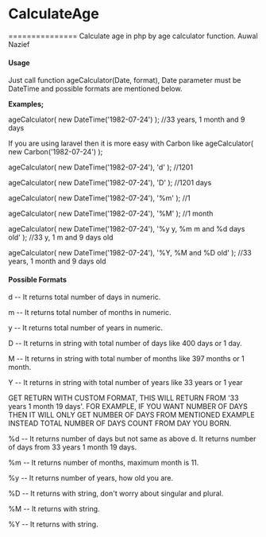 # CalculateAge
===============
Calculate age in php by age calculator function.
Auwal
Nazief
#### Usage
Just call function ageCalculator(Date, format), Date parameter must be DateTime and possible formats are mentioned below.

<strong>Examples;</strong>

ageCalculator( new DateTime('1982-07-24') ); //33 years, 1 month and 9 days

If you are using laravel then it is more easy with Carbon like ageCalculator( new Carbon('1982-07-24') );

ageCalculator( new DateTime('1982-07-24'), 'd' ); //1201

ageCalculator( new DateTime('1982-07-24'), 'D' ); //1201 days

ageCalculator( new DateTime('1982-07-24'), '%m' ); //1

ageCalculator( new DateTime('1982-07-24'), '%M' ); //1 month

ageCalculator( new DateTime('1982-07-24'), '%y y, %m m and %d days old' ); //33 y, 1 m and 9 days old

ageCalculator( new DateTime('1982-07-24'), '%Y, %M and %D old' ); //33 years, 1 month and 9 days old



#### Possible Formats
d -- It returns total number of days in numeric.

m -- It returns total number of months in numeric.

y -- It returns total number of years in numeric.

D -- It returns in string with total number of days like 400 days or 1 day.

M -- It returns in string with total number of months like 397 months or 1 month.

Y -- It returns in string with total number of years like 33 years or 1 year

GET RETURN WITH CUSTOM FORMAT, THIS WILL RETURN FROM '33 years 1 month 19 days'. FOR EXAMPLE, IF YOU WANT NUMBER OF DAYS THEN IT WILL ONLY GET NUMBER OF DAYS FROM MENTIONED EXAMPLE INSTEAD TOTAL NUMBER OF DAYS COUNT FROM DAY YOU BORN.

%d -- It returns number of days but not same as above d. It returns number of days from 33 years 1 month 19 days.

%m -- It returns number of months, maximum month is 11.

%y -- It returns number of years, how old you are.

%D -- It returns with string, don't worry about singular and plural.

%M -- It returns with string.

%Y -- It returns with string.
